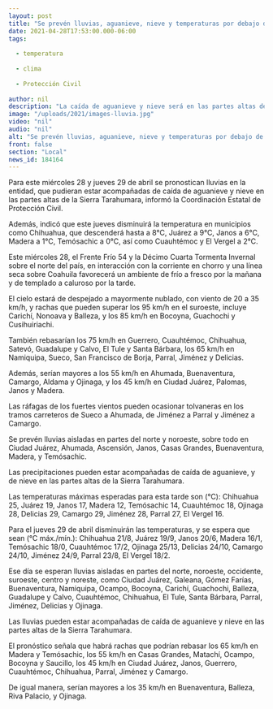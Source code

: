```yaml
---
layout: post
title: "Se prevén lluvias, aguanieve, nieve y temperaturas por debajo de 9°C  miércoles y jueves"
date: 2021-04-28T17:53:00.000-06:00
tags:
  
  - temperatura
  
  - clima
  
  - Protección Civil
  
author: nil
description: "La caída de aguanieve y nieve será en las partes altas de la Sierra Tarahumara, advierte Protección Civil"
image: "/uploads/2021/images-lluvia.jpg"
video: "nil"
audio: "nil"
alt: "Se prevén lluvias, aguanieve, nieve y temperaturas por debajo de 9°C  miércoles y jueves"
front: false
section: "Local"
news_id: 184164
---
```


Para este miércoles 28 y jueves 29 de abril se pronostican lluvias en la entidad, que pudieran estar acompañadas de caída de aguanieve y nieve en las partes altas de la Sierra Tarahumara, informó la Coordinación Estatal de Protección Civil.

 

Además, indicó que este jueves disminuirá la temperatura en municipios como Chihuahua, que descenderá hasta a 8°C, Juárez a 9°C, Janos a 6°C, Madera a 1°C, Temósachic a 0°C, así como Cuauhtémoc y El Vergel a 2°C.

 

Este miércoles 28, el Frente Frío 54 y la Décimo Cuarta Tormenta Invernal sobre el norte del país, en interacción con la corriente en chorro y una línea seca sobre Coahuila favorecerá un ambiente de frío a fresco por la mañana y de templado a caluroso por la tarde.

 

El cielo estará de despejado a mayormente nublado, con viento de 20 a 35 km/h, y rachas que pueden superar los 95 km/h en el suroeste, incluye Carichí, Nonoava y Balleza, y los 85 km/h en Bocoyna, Guachochi y Cusihuiriachi.

 

También rebasarían los 75 km/h en Guerrero, Cuauhtémoc, Chihuahua, Satevó, Guadalupe y Calvo, El Tule y Santa Bárbara, los 65 km/h en Namiquipa, Sueco, San Francisco de Borja, Parral, Jiménez y Delicias.

 

Además, serían mayores a los 55 km/h en Ahumada, Buenaventura, Camargo, Aldama y Ojinaga, y los 45 km/h en Ciudad Juárez, Palomas, Janos y Madera.

 

Las ráfagas de los fuertes vientos pueden ocasionar tolvaneras en los tramos carreteros de Sueco a Ahumada, de Jiménez a Parral y Jiménez a Camargo.

 

Se prevén lluvias aisladas en partes del norte y noroeste, sobre todo en Ciudad Juárez, Ahumada, Ascensión, Janos, Casas Grandes, Buenaventura, Madera, y Temósachic.

 

Las precipitaciones pueden estar acompañadas de caída de aguanieve, y de nieve en las partes altas de la Sierra Tarahumara.

 

Las temperaturas máximas esperadas para esta tarde son (°C): Chihuahua 25, Juárez 19, Janos 17, Madera 12, Temósachic 14, Cuauhtémoc 18, Ojinaga 28, Delicias 29, Camargo 29, Jiménez 28, Parral 27, El Vergel 16.

 

Para el jueves 29 de abril disminuirán las temperaturas, y se espera que sean (°C máx./mín.): Chihuahua 21/8, Juárez 19/9, Janos 20/6, Madera 16/1, Temósachic 18/0, Cuauhtémoc 17/2, Ojinaga 25/13, Delicias 24/10, Camargo 24/10, Jiménez 24/9, Parral 23/8, El Vergel 18/2.

 

Ese día se esperan lluvias aisladas en partes del norte, noroeste, occidente, suroeste, centro y noreste, como Ciudad Juárez, Galeana, Gómez Farías, Buenaventura, Namiquipa, Ocampo, Bocoyna, Carichí, Guachochi, Balleza, Guadalupe y Calvo, Cuauhtémoc, Chihuahua, El Tule, Santa Bárbara, Parral, Jiménez, Delicias y Ojinaga.

 

Las lluvias pueden estar acompañadas de caída de aguanieve y nieve en las partes altas de la Sierra Tarahumara.

 

El pronóstico señala que habrá rachas que podrían rebasar los 65 km/h en Madera y Temósachic, los 55 km/h en Casas Grandes, Matachí, Ocampo, Bocoyna y Saucillo, los 45 km/h en Ciudad Juárez, Janos, Guerrero, Cuauhtémoc, Chihuahua, Parral, Jiménez y Camargo.

 

De igual manera, serían mayores a los 35 km/h en Buenaventura, Balleza, Riva Palacio, y Ojinaga.